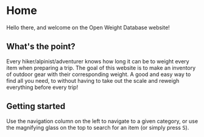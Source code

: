 # Home

Hello there, and welcome on the Open Weight Database website!

## What's the point?

Every hiker/alpinist/adventurer knows how long it can be to weight every item when preparing a trip. The goal of this website is to make an inventory of outdoor gear with their corresponding weight. A good and easy way to find all you need, to without having to take out the scale and reweigh everything before every trip!

## Getting started

Use the navigation column on the left to navigate to a given category, or use the magnifying glass on the top to search for an item (or simply press <kbd>S</kbd>).